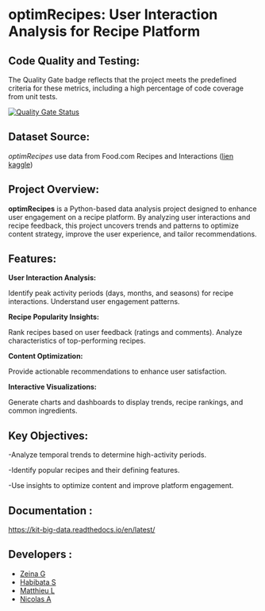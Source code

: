 # optimRecipes: User Interaction Analysis for Recipe Platform
## Code Quality and Testing:

The Quality Gate badge reflects that the project meets the predefined criteria for these metrics, including a high percentage of code coverage from unit tests.

[![Quality Gate Status](https://sonarcloud.io/api/project_badges/measure?project=zeinagebran_KIT-BIG-DATA&metric=alert_status)](https://sonarcloud.io/summary/overall?id=zeinagebran_KIT-BIG-DATA)

## Dataset Source:

_optimRecipes_ use data from Food.com Recipes and Interactions
([lien kaggle](https://www.kaggle.com/datasets/shuyangli94/food-com-recipes-and-user-interactions))

## Project Overview:

**optimRecipes** is a Python-based data analysis project designed to enhance user engagement on a recipe platform. By analyzing user interactions and recipe feedback, this project uncovers trends and patterns to optimize content strategy, improve the user experience, and tailor recommendations.

## Features:

**User Interaction Analysis:**

Identify peak activity periods (days, months, and seasons) for recipe interactions.
Understand user engagement patterns.

**Recipe Popularity Insights:**

Rank recipes based on user feedback (ratings and comments).
Analyze characteristics of top-performing recipes.

**Content Optimization:**

Provide actionable recommendations to enhance user satisfaction.

**Interactive Visualizations:**

Generate charts and dashboards to display trends, recipe rankings, and common ingredients.

## Key Objectives:

-Analyze temporal trends to determine high-activity periods.

-Identify popular recipes and their defining features.

-Use insights to optimize content and improve platform engagement.


## Documentation :

https://kit-big-data.readthedocs.io/en/latest/

## Developers :

 - [Zeina G](https://github.com/zeinagebran)
 - [Habibata S](https://github.com/habibatasamake)
 - [Matthieu L](https://github.com/mlarnouhet)
 - [Nicolas A](https://github.com/nicolas-allegre)
